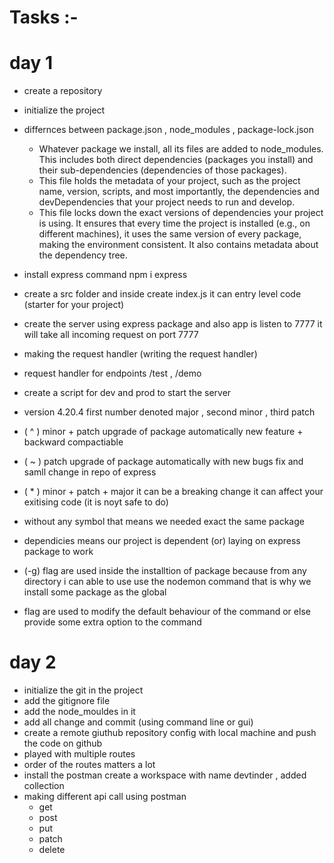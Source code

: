 # Tasks :-

# day 1
- create a repository 
- initialize the project
- differnces between package.json , node_modules , package-lock.json
  - Whatever package we install, all its files are added to node_modules. This includes both direct dependencies (packages you install) and their sub-dependencies (dependencies of those packages).
  - This file holds the metadata of your project, such as the project name, version, scripts, and most importantly, the dependencies and devDependencies that your project needs to run and develop.
  - This file locks down the exact versions of dependencies your project is using. It ensures that every time the project is installed (e.g., on different machines), it uses the same version of every package, making the environment consistent. It also contains metadata about the dependency tree.

- install express command npm i express
- create a src folder and inside create index.js it can entry level code (starter for your project)

- create the server using express package and also app is listen to 7777 it will take all incoming request on port 7777

- making the request handler (writing the request handler)

- request handler for endpoints /test , /demo

- create a script for dev and prod to start the server

- version 4.20.4 first number denoted major , second minor , third patch
- ( ^ ) minor + patch upgrade of package automatically new feature + backward compactiable
- ( ~ ) patch upgrade of package automatically with new bugs fix and samll change in repo of express
- ( * ) minor + patch + major it can be a breaking change it can affect your exitising code (it is noyt safe to do)
- without any symbol that means we needed exact the same package 

- dependicies means our project is dependent (or) laying on express package  to work 

- (-g) flag are used inside the installtion of package because from any directory i can able to use use the nodemon command that is why we install some package as the global

- flag are used to modify the default behaviour of the command or else provide some extra option to the command

# day 2

- initialize the git in the project
- add the gitignore file 
- add the node_mouldes in it
- add all change and commit (using command line or gui)
- create a remote giuthub repository config with local machine and push the code on github
- played with multiple routes 
- order of the routes matters a lot 
- install the postman create a workspace with name devtinder , added collection 
- making different api call using postman
  - get 
  - post 
  - put
  - patch 
  - delete

